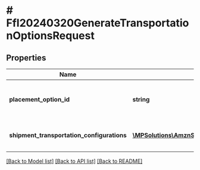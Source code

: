 # # FfI20240320GenerateTransportationOptionsRequest

## Properties

Name | Type | Description | Notes
------------ | ------------- | ------------- | -------------
**placement_option_id** | **string** | The placement option to generate transportation options for. |
**shipment_transportation_configurations** | [**\MPSolutions\AmznSellingPartnerApi\Models\FulfillmentInbound20240320\FfI20240320ShipmentTransportationConfiguration[]**](FfI20240320ShipmentTransportationConfiguration.md) | List of shipment transportation configurations. |

[[Back to Model list]](../../README.md#models) [[Back to API list]](../../README.md#endpoints) [[Back to README]](../../README.md)
